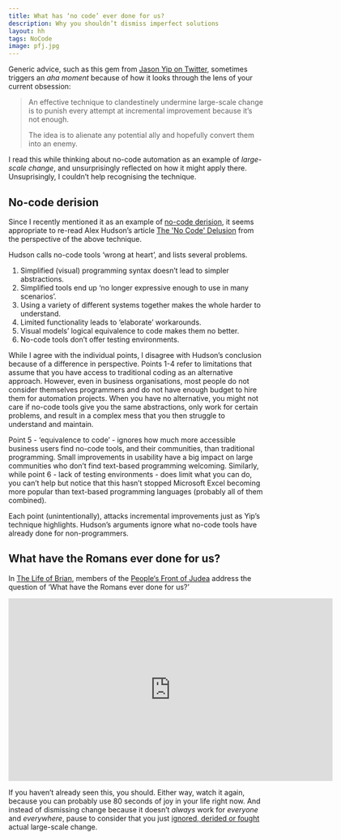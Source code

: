 ```yaml
---
title: What has ‘no code’ ever done for us?
description: Why you shouldn’t dismiss imperfect solutions
layout: hh
tags: NoCode
image: pfj.jpg
---
```


Generic advice, such as this gem from 
[Jason Yip on Twitter](https://twitter.com/jchyip/status/1272562715983335424),
sometimes triggers an _aha moment_ because of how it looks through the lens of your current obsession:

<blockquote class="big" style="max-width:40em">
<p>An effective technique to clandestinely undermine large-scale change is to punish every attempt at incremental improvement because it’s not enough.</p>
<p>The idea is to alienate any potential ally and hopefully convert them into an enemy.</p>
</blockquote>

I read this while thinking about no-code automation as an example of _large-scale change_, 
and unsurprisingly reflected on how it might apply there.
Unsuprisingly, I couldn’t help recognising the technique.

## No-code derision

Since I recently mentioned it as an example of [no-code derision](no-code-revolution#laugh),
it seems appropriate to re-read Alex Hudson’s article 
[The 'No Code' Delusion](https://www.alexhudson.com/2020/01/13/the-no-code-delusion/)
from the perspective of the above technique.

Hudson calls no-code tools ‘wrong at heart’, and lists several problems.

1. Simplified (visual) programming syntax doesn’t lead to simpler abstractions.
2. Simplified tools end up ‘no longer expressive enough to use in many scenarios’.
3. Using a variety of different systems together makes the whole harder to understand.
4. Limited functionality leads to ‘elaborate’ workarounds.
5. Visual models’ logical equivalence to code makes them no better.
6. No-code tools don’t offer testing environments.

While I agree with the individual points, I disagree with Hudson’s conclusion because of a difference in perspective.
Points 1-4 refer to limitations that assume that you have access to traditional coding as an alternative approach.
However, even in business organisations, most people do not consider themselves programmers and do not have enough budget to hire them for automation projects.
When you have no alternative, you might not care if no-code tools give you the same abstractions, only work for certain problems, and result in a complex mess that you then struggle to understand and maintain.

Point 5 - ‘equivalence to code’ - ignores how much more accessible business users find no-code tools, and their communities, than traditional programming.
Small improvements in usability have a big impact on large communities who don’t find text-based programming welcoming.
Similarly, while point 6 - lack of testing environments - does limit what you can do, you can’t help but notice that this hasn’t stopped Microsoft Excel becoming more popular than text-based programming languages (probably all of them combined).

Each point (unintentionally), attacks incremental improvements just as Yip’s technique highlights.
Hudson’s arguments ignore what no-code tools have already done for non-programmers.

## What have the Romans ever done for us?

In [The Life of Brian](https://en.wikipedia.org/wiki/Monty_Python%27s_Life_of_Brian), members of the [People‘s Front of Judea](https://en.wikipedia.org/wiki/Monty_Python%27s_Life_of_Brian#Political_satire)
address the question of ‘What have the Romans ever done for us?’

<iframe width="640" height="360" src="https://www.youtube-nocookie.com/embed/Y7tvauOJMHo" frameborder="0" allow="accelerometer; autoplay; encrypted-media; gyroscope; picture-in-picture" allowfullscreen></iframe>

If you haven’t already seen this, you should.
Either way, watch it again, because you can probably use 80 seconds of joy in your life right now.
And instead of dismissing change because it doesn’t _always_ work for _everyone_ and _everywhere_, pause to consider that you just 
[ignored, derided or fought](no-code-revolution) actual large-scale change.
